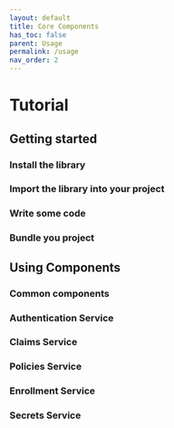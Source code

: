 ```yaml
---
layout: default
title: Core Components
has_toc: false  
parent: Usage
permalink: /usage  
nav_order: 2
---
```


# Tutorial

## Getting started

### Install the library

### Import the library into your project

### Write some code

### Bundle you project

## Using Components

### Common components

### Authentication Service

### Claims Service

### Policies Service

### Enrollment Service

### Secrets Service
